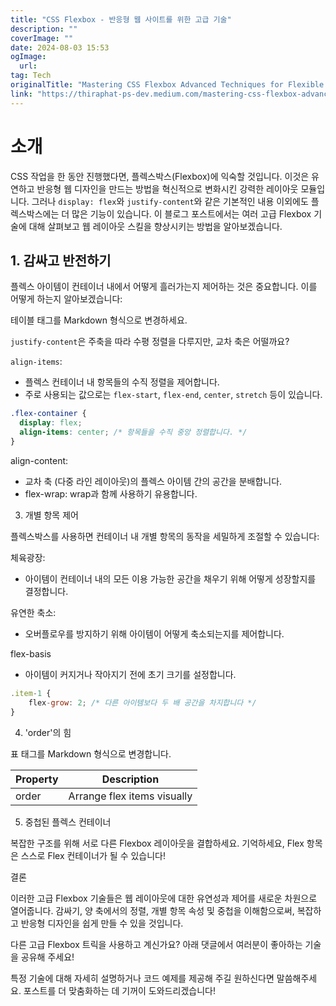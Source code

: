 ```yaml
---
title: "CSS Flexbox - 반응형 웹 사이트를 위한 고급 기술"
description: ""
coverImage: ""
date: 2024-08-03 15:53
ogImage: 
  url: 
tag: Tech
originalTitle: "Mastering CSS Flexbox Advanced Techniques for Flexible Web Layouts"
link: "https://thiraphat-ps-dev.medium.com/mastering-css-flexbox-advanced-techniques-for-flexible-web-layouts-3804af95594f"
---
```




# 소개

CSS 작업을 한 동안 진행했다면, 플렉스박스(Flexbox)에 익숙할 것입니다. 이것은 유연하고 반응형 웹 디자인을 만드는 방법을 혁신적으로 변화시킨 강력한 레이아웃 모듈입니다. 그러나 `display: flex`와 `justify-content`와 같은 기본적인 내용 이외에도 플렉스박스에는 더 많은 기능이 있습니다. 이 블로그 포스트에서는 여러 고급 Flexbox 기술에 대해 살펴보고 웹 레이아웃 스킬을 향상시키는 방법을 알아보겠습니다.

## 1. 감싸고 반전하기

플렉스 아이템이 컨테이너 내에서 어떻게 흘러가는지 제어하는 것은 중요합니다. 이를 어떻게 하는지 알아보겠습니다:

<div class="content-ad"></div>

테이블 태그를 Markdown 형식으로 변경하세요.

<div class="content-ad"></div>

`justify-content`은 주축을 따라 수평 정렬을 다루지만, 교차 축은 어떨까요?

`align-items`:

- 플렉스 컨테이너 내 항목들의 수직 정렬을 제어합니다.
- 주로 사용되는 값으로는 `flex-start`, `flex-end`, `center`, `stretch` 등이 있습니다.

```css
.flex-container {
  display: flex;
  align-items: center; /* 항목들을 수직 중앙 정렬합니다. */
}
```

<div class="content-ad"></div>

align-content:

- 교차 축 (다중 라인 레이아웃)의 플렉스 아이템 간의 공간을 분배합니다.
- flex-wrap: wrap과 함께 사용하기 유용합니다.

3. 개별 항목 제어

플렉스박스를 사용하면 컨테이너 내 개별 항목의 동작을 세밀하게 조절할 수 있습니다:

<div class="content-ad"></div>

체육광장:

- 아이템이 컨테이너 내의 모든 이용 가능한 공간을 채우기 위해 어떻게 성장할지를 결정합니다.

유연한 축소:

- 오버플로우를 방지하기 위해 아이템이 어떻게 축소되는지를 제어합니다.

<div class="content-ad"></div>

flex-basis

- 아이템이 커지거나 작아지기 전에 초기 크기를 설정합니다.

```js
.item-1 {
    flex-grow: 2; /* 다른 아이템보다 두 배 공간을 차지합니다 */
}
```

4. 'order'의 힘

<div class="content-ad"></div>

표 태그를 Markdown 형식으로 변경합니다.

| Property | Description                 |
| -------- | --------------------------- |
| order    | Arrange flex items visually |

5. 중첩된 플렉스 컨테이너

복잡한 구조를 위해 서로 다른 Flexbox 레이아웃을 결합하세요. 기억하세요, Flex 항목은 스스로 Flex 컨테이너가 될 수 있습니다!

<div class="content-ad"></div>

결론

이러한 고급 Flexbox 기술들은 웹 레이아웃에 대한 유연성과 제어를 새로운 차원으로 열어줍니다. 감싸기, 양 축에서의 정렬, 개별 항목 속성 및 중첩을 이해함으로써, 복잡하고 반응형 디자인을 쉽게 만들 수 있을 것입니다.

다른 고급 Flexbox 트릭을 사용하고 계신가요? 아래 댓글에서 여러분이 좋아하는 기술을 공유해 주세요!

특정 기술에 대해 자세히 설명하거나 코드 예제를 제공해 주길 원하신다면 말씀해주세요. 포스트를 더 맞춤화하는 데 기꺼이 도와드리겠습니다!
